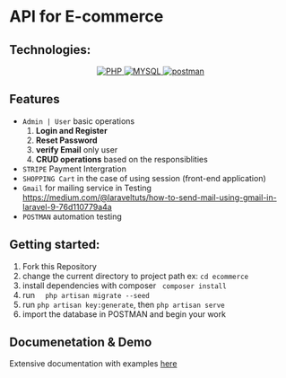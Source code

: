 # API for  E-commerce

## Technologies:

<p align="center">
    <a href="#">
        <img src="https://img.shields.io/badge/-PHP-f5f5f5?style=for-the-badge&amp;labelColor=grey&amp;logo=PHP&amp;logoColor=white" alt="PHP" style="max-width:100%;">
    </a>
    <a href="#">
        <img src="https://img.shields.io/badge/-MYSQL-075b9a?style=for-the-badge&amp;labelColor=black&amp;logo=Mysql&amp;logoColor=white" alt="MYSQL" style="max-width:100%;">
    </a>
    <a href="#">
        <img src="https://img.shields.io/badge/-Postman-F88C00?style=for-the-badge&amp;labelColor=black&amp;logo=postman&amp;logoColor=F88C00" alt="postman" style="max-width:100%;">
    </a>

</p>

## Features

- ` Admin | User ` basic operations
    1. **Login and Register**
    1. **Reset Password**
    1. **verify Email** only user
    1. **CRUD operations** based on the responsiblities
- ` STRIPE ` Payment Intergration
- ` SHOPPING Cart ` in the case of using session (front-end application)
- ` Gmail ` for mailing service in
  Testing https://medium.com/@laraveltuts/how-to-send-mail-using-gmail-in-laravel-9-76d110779a4a
- ` POSTMAN ` automation testing

## Getting started:

1. Fork this Repository
2. change the current directory to project path ex: ```cd ecommerce ```
3. install dependencies with composer ``` composer install```
4. run ```  php artisan migrate --seed```
5. run ```php artisan key:generate```, then ``` php artisan serve ```
6. import the database in POSTMAN and begin your work

## Documenetation & Demo

Extensive documentation with examples [here](https://documenter.getpostman.com/view/19363289/VUjMo5rT)
